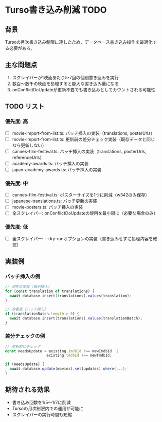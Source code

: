 # Turso書き込み削減 TODO

## 背景
Tursoの月次書き込み制限に達したため、データベース書き込み操作を最適化する必要がある。

## 主な問題点
1. スクレイパーが1映画あたり5-7回の個別書き込みを実行
2. 数百〜数千の映画を処理すると膨大な書き込み量になる
3. onConflictDoUpdateが更新不要でも書き込みとしてカウントされる可能性

## TODO リスト

### 優先度: 高
- [ ] movie-import-from-list.ts: バッチ挿入の実装（translations, posterUrls）
- [ ] movie-import-from-list.ts: 更新前の差分チェック実装（既存データと同じなら更新しない）
- [ ] cannes-film-festival.ts: バッチ挿入の実装（translations, posterUrls, referenceUrls）
- [ ] academy-awards.ts: バッチ挿入の実装
- [ ] japan-academy-awards.ts: バッチ挿入の実装

### 優先度: 中
- [ ] cannes-film-festival.ts: ポスターサイズを1つに削減（w342のみ保存）
- [ ] japanese-translations.ts: バッチ更新の実装
- [ ] movie-posters.ts: バッチ挿入の実装
- [ ] 全スクレイパー: onConflictDoUpdateの使用を最小限に（必要な場合のみ）

### 優先度: 低
- [ ] 全スクレイパー: --dry-runオプションの実装（書き込みせずに処理内容を確認）

## 実装例

### バッチ挿入の例
```typescript
// 現在の実装（個別挿入）
for (const translation of translations) {
  await database.insert(translations).values(translation);
}

// 改善後（バッチ挿入）
if (translationBatch.length > 0) {
  await database.insert(translations).values(translationBatch);
}
```

### 差分チェックの例
```typescript
// 更新前にチェック
const needsUpdate = existing.imdbId !== newImdbId || 
                   existing.tmdbId !== newTmdbId;

if (needsUpdate) {
  await database.update(movies).set(updates).where(...);
}
```

## 期待される効果
- 書き込み回数を1/5～1/7に削減
- Tursoの月次制限内での運用が可能に
- スクレイパーの実行時間も短縮